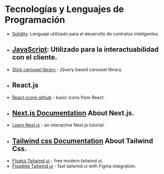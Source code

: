 
# Tecnologías y Lenguajes de Programación

- [Solidity](https://docs.soliditylang.org/en/v0.8.23/): Lenguaje utilizado para el desarrollo de contratos inteligentes.
- ## [JavaScript](https://developer.mozilla.org/es/docs/Web/JavaScript): Utilizado para la interactuabilidad con el cliente.
- [Slick carousel library ](https://kenwheeler.github.io/slick/) - jQuery based carousel library.
- ## React.js
- [React-icons github](https://react-icons.github.io/react-icons/) - basic icons from React.
- ## [Next.js Documentation](https://nextjs.org/docs) About Next.js.
- [Learn Next.js](https://nextjs.org/learn) - an interactive Next.js tutorial.
- ## [Tailwind css Documentation](https://tailwindcss.com/docs/) About Tailwind Css.
- [Floatui Tailwind ui ](https://floatui.com/) - free modern tailwind ui.
- [Flowbite Tailwind ui](https://flowbite.com/) - fast tailwind ui with Figma integration.

